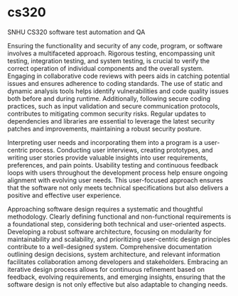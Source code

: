 # cs320
SNHU CS320 software test automation and QA



Ensuring the functionality and security of any code, program, or software involves a multifaceted approach. Rigorous testing, encompassing unit testing, integration testing, and system testing, is crucial to verify the correct operation of individual components and the overall system. Engaging in collaborative code reviews with peers aids in catching potential issues and ensures adherence to coding standards. The use of static and dynamic analysis tools helps identify vulnerabilities and code quality issues both before and during runtime. Additionally, following secure coding practices, such as input validation and secure communication protocols, contributes to mitigating common security risks. Regular updates to dependencies and libraries are essential to leverage the latest security patches and improvements, maintaining a robust security posture.

Interpreting user needs and incorporating them into a program is a user-centric process. Conducting user interviews, creating prototypes, and writing user stories provide valuable insights into user requirements, preferences, and pain points. Usability testing and continuous feedback loops with users throughout the development process help ensure ongoing alignment with evolving user needs. This user-focused approach ensures that the software not only meets technical specifications but also delivers a positive and effective user experience.

Approaching software design requires a systematic and thoughtful methodology. Clearly defining functional and non-functional requirements is a foundational step, considering both technical and user-oriented aspects. Developing a robust software architecture, focusing on modularity for maintainability and scalability, and prioritizing user-centric design principles contribute to a well-designed system. Comprehensive documentation outlining design decisions, system architecture, and relevant information facilitates collaboration among developers and stakeholders. Embracing an iterative design process allows for continuous refinement based on feedback, evolving requirements, and emerging insights, ensuring that the software design is not only effective but also adaptable to changing needs.
